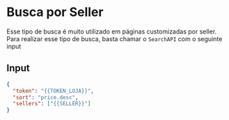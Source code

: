 # Busca por Seller

Esse tipo de busca é muito utilizado em páginas customizadas por seller. Para realizar esse tipo de busca, basta chamar o `SearchAPI` com o seguinte input

## Input

```json
{
  "token": "{{TOKEN_LOJA}}",
  "sort": "price.desc",
  "sellers": ["{{SELLER}}"]
}
```
